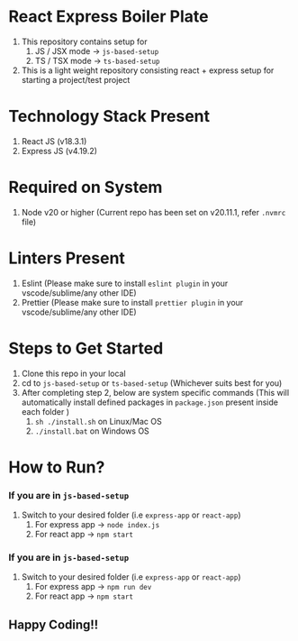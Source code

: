 # React Express Boiler Plate

1. This repository contains setup for
   1. JS / JSX mode -> `js-based-setup`
   2. TS / TSX mode -> `ts-based-setup`
2. This is a light weight repository consisting react + express setup for starting a project/test project

# Technology Stack Present

1. React JS (v18.3.1)
2. Express JS (v4.19.2)

# Required on System

1. Node v20 or higher (Current repo has been set on v20.11.1, refer `.nvmrc` file)

# Linters Present

1. Eslint (Please make sure to install `eslint plugin` in your vscode/sublime/any other IDE)
2. Prettier (Please make sure to install `prettier plugin` in your vscode/sublime/any other IDE)

# Steps to Get Started

1. Clone this repo in your local
2. cd to `js-based-setup` or `ts-based-setup` (Whichever suits best for you)
3. After completing step 2, below are system specific commands (This will automatically install defined packages in `package.json` present inside each folder )
   1. `sh ./install.sh` on Linux/Mac OS
   2. `./install.bat` on Windows OS

# How to Run?

### If you are in `js-based-setup`

1. Switch to your desired folder (i.e `express-app` or `react-app`)
   1. For express app -> `node index.js`
   2. For react app -> `npm start`

### If you are in `js-based-setup`

1. Switch to your desired folder (i.e `express-app` or `react-app`)
   1. For express app -> `npm run dev`
   2. For react app -> `npm start`

## Happy Coding!!